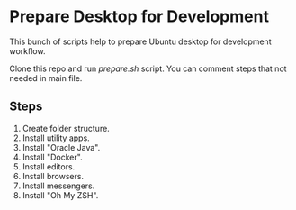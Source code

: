 # Prepare Desktop for Development

This bunch of scripts help to prepare Ubuntu desktop for development workflow.

Clone this repo and run *prepare.sh* script.
You can comment steps that not needed in main file.

## Steps
1. Create folder structure.
2. Install utility apps.
3. Install "Oracle Java".
4. Install "Docker".
5. Install editors.
6. Install browsers.
7. Install messengers.
8. Install "Oh My ZSH".